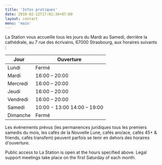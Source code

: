 ```yaml
---
title: 'Infos pratiques'
date: 2018-02-22T17:01:34+07:00
layout: contact
menu: 'main'
---
```


La Station vous accueille tous les jours du Mardi au Samedi, derrière la
cathédrale, au 7 rue des écrivains, 67000 Strasbourg, aux horaires suivants :

| Jour          | Ouverture                     |
| ------------- | ----------------------------- |
| Lundi         | Fermé                         |
| Mardi         | 16:00 – 20:00                 |
| Mercredi      | 16:00 – 20:00                 |
| Jeudi         | 16:00 – 20:00                 |
| Vendredi      | 16:00 – 20:00                 |
| Samedi        | 10:00 - 13:00 14:00 – 19:00   |
| Dimanche      | Fermé                         |


Les événements prévus (les permanences juridiques tous les premiers samedis du mois, les cafés de la Nouvelle Lune, cafés aro/ace, cafés 45+ & friends, cafés transfem) peuvent parfois se tenir en dehors des horaires d'ouverture. 

Public access to La Station is open at the hours specified above. Legal support meetings take place on the first Saturday of each month. 
